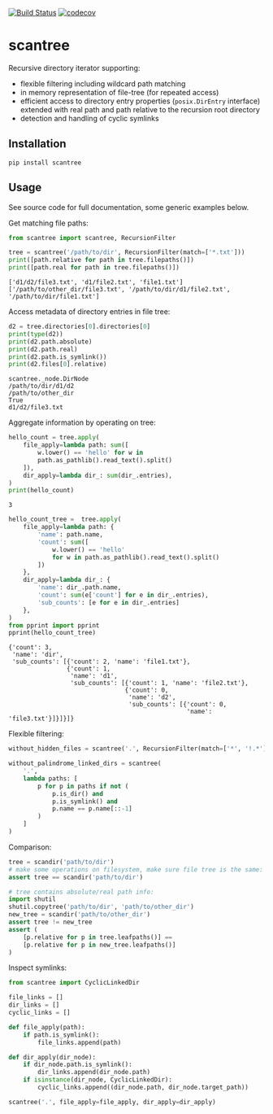 [![Build Status](https://travis-ci.com/andhus/scantree.svg?branch=master)](https://travis-ci.com/andhus/scantree)
[![codecov](https://codecov.io/gh/andhus/scantree/branch/master/graph/badge.svg)](https://codecov.io/gh/andhus/scantree)
# scantree
Recursive directory iterator supporting:
- flexible filtering including wildcard path matching
- in memory representation of file-tree (for repeated access)
- efficient access to directory entry properties (`posix.DirEntry` interface) extended with real path and path relative to the recursion root directory
- detection and handling of cyclic symlinks

## Installation
```commandline
pip install scantree
```

## Usage
See source code for full documentation, some generic examples below.

Get matching file paths:
```python
from scantree import scantree, RecursionFilter

tree = scantree('/path/to/dir', RecursionFilter(match=['*.txt']))
print([path.relative for path in tree.filepaths()])
print([path.real for path in tree.filepaths()])
```
```
['d1/d2/file3.txt', 'd1/file2.txt', 'file1.txt']   
['/path/to/other_dir/file3.txt', '/path/to/dir/d1/file2.txt', '/path/to/dir/file1.txt']   
```

Access metadata of directory entries in file tree:
```python
d2 = tree.directories[0].directories[0]
print(type(d2))
print(d2.path.absolute)
print(d2.path.real)
print(d2.path.is_symlink())
print(d2.files[0].relative)
```
```
scantree._node.DirNode
/path/to/dir/d1/d2
/path/to/other_dir
True
d1/d2/file3.txt
```

Aggregate information by operating on tree:
```python
hello_count = tree.apply(
    file_apply=lambda path: sum([
        w.lower() == 'hello' for w in
        path.as_pathlib().read_text().split()
    ]),
    dir_apply=lambda dir_: sum(dir_.entries),
)
print(hello_count)
```
```
3
```

```python
hello_count_tree =  tree.apply(
    file_apply=lambda path: {
        'name': path.name,
        'count': sum([
            w.lower() == 'hello'
            for w in path.as_pathlib().read_text().split()
        ])
    },
    dir_apply=lambda dir_: {
        'name': dir_.path.name,
        'count': sum(e['count'] for e in dir_.entries),
        'sub_counts': [e for e in dir_.entries]
    },
)
from pprint import pprint
pprint(hello_count_tree)
```
```
{'count': 3,
 'name': 'dir',
 'sub_counts': [{'count': 2, 'name': 'file1.txt'},
                {'count': 1,
                 'name': 'd1',
                 'sub_counts': [{'count': 1, 'name': 'file2.txt'},
                                {'count': 0,
                                 'name': 'd2',
                                 'sub_counts': [{'count': 0,
                                                 'name': 'file3.txt'}]}]}]}
```

Flexible filtering:
```python
without_hidden_files = scantree('.', RecursionFilter(match=['*', '!.*']))

without_palindrome_linked_dirs = scantree(
    '.',
    lambda paths: [
        p for p in paths if not (
            p.is_dir() and 
            p.is_symlink() and 
            p.name == p.name[::-1]
        )
    ]
)
```

Comparison:
```python
tree = scandir('path/to/dir')
# make some operations on filesystem, make sure file tree is the same:
assert tree == scandir('path/to/dir')

# tree contains absolute/real path info:
import shutil
shutil.copytree('path/to/dir', 'path/to/other_dir')   
new_tree = scandir('path/to/other_dir')
assert tree != new_tree
assert (
    [p.relative for p in tree.leafpaths()] == 
    [p.relative for p in new_tree.leafpaths()]
)
```

Inspect symlinks:
```python
from scantree import CyclicLinkedDir

file_links = []
dir_links = []
cyclic_links = []

def file_apply(path):
    if path.is_symlink():
        file_links.append(path)

def dir_apply(dir_node):
    if dir_node.path.is_symlink():
        dir_links.append(dir_node.path)
    if isinstance(dir_node, CyclicLinkedDir):
        cyclic_links.append((dir_node.path, dir_node.target_path))

scantree('.', file_apply=file_apply, dir_apply=dir_apply)
```